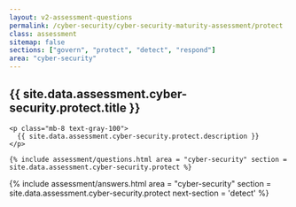 ```yaml
---
layout: v2-assessment-questions
permalink: /cyber-security/cyber-security-maturity-assessment/protect
class: assessment
sitemap: false
sections: ["govern", "protect", "detect", "respond"]
area: "cyber-security"
---
```


<div class="bg-black">
  <div class="pt-10 px-6 md:px-10 border-b-[1px] border-b-red-100">
    <h2 class="text-3xl font-semibold pb-2">
      {{ site.data.assessment.cyber-security.protect.title }}
    </h2>

    <p class="mb-8 text-gray-100">
      {{ site.data.assessment.cyber-security.protect.description }}
    </p>

    {% include assessment/questions.html area = "cyber-security" section = site.data.assessment.cyber-security.protect %}
  </div>
</div>

<div class="px-6 md:px-10 pb-5">
  {% include assessment/answers.html area = "cyber-security" section = site.data.assessment.cyber-security.protect next-section = 'detect' %}
</div>